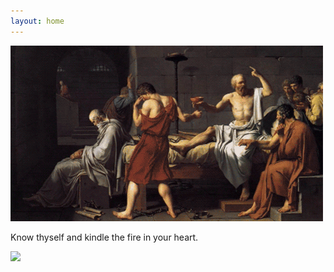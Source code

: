 ```yaml
---
layout: home
---
```


![](https://raw.githubusercontent.com/chengjun/chengjun/main/tt.gif)

Know thyself and kindle the fire in your heart.


![](socrates_jump.gif)

